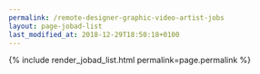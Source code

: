 ```yaml
---
permalink: /remote-designer-graphic-video-artist-jobs
layout: page-jobad-list
last_modified_at: 2018-12-29T18:50:18+0100
---
```

{% include render_jobad_list.html permalink=page.permalink %}
